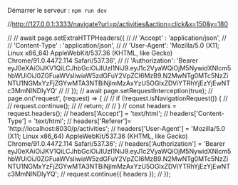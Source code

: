 Démarrer le serveur : `npm run dev`

//http://127.0.0.1:3333/navigate?url=p/activities&action=click&x=150&y=180

// // await page.setExtraHTTPHeaders({
// //   'Accept' : 'application/json',
// //   'Content-Type' : 'application/json',
// //   'User-Agent': 'Mozilla/5.0 (X11; Linux x86_64) AppleWebKit/537.36 (KHTML, like Gecko) Chrome/91.0.4472.114 Safari/537.36',
// //   'Authorization': 'Bearer eyJ0eXAiOiJKV1QiLCJhbGciOiJIUzI1NiJ9.eyJ1c2VyaWQiOjM5NywidXNlcm5hbWUiOiJ0ZGFuaWVsIiwiaW5zdGFuY2VpZCI6MzB9.N2MwNTg0MTc5NzZiNTU1NGMxYzFjZGYwMTA3NTBiNjlmMzAxYzU5OGIxZDViYTRhYjEzYjEwNTc3MmNlNDIyYQ'
// // });
// await page.setRequestInterception(true);
// page.on('request', (request) => {
//   // if (!request.isNavigationRequest()) {
//   //   request.continue();
//   //   return;
//   // }
//   const headers = request.headers();
//   headers['Accept'] = 'text/html';
//   headers['Content-Type'] = 'text/html';
//   headers['Referer']= 'http://localhost:8030/p/activities';
//   headers['User-Agent'] = 'Mozilla/5.0 (X11; Linux x86_64) AppleWebKit/537.36 (KHTML, like Gecko) Chrome/91.0.4472.114 Safari/537.36';
//   headers['Authorization'] = 'Bearer eyJ0eXAiOiJKV1QiLCJhbGciOiJIUzI1NiJ9.eyJ1c2VyaWQiOjM5NywidXNlcm5hbWUiOiJ0ZGFuaWVsIiwiaW5zdGFuY2VpZCI6MzB9.N2MwNTg0MTc5NzZiNTU1NGMxYzFjZGYwMTA3NTBiNjlmMzAxYzU5OGIxZDViYTRhYjEzYjEwNTc3MmNlNDIyYQ';
//   request.continue({ headers });
// });